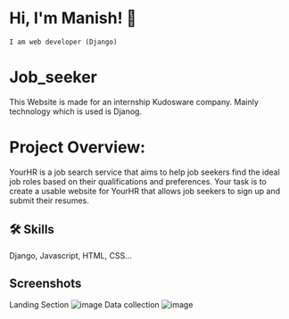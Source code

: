 
# Hi, I'm Manish! 👋
    I am web developer (Django)

# Job_seeker
This Website is made for an internship Kudosware company.
Mainly technology which is used is Djanog.

# Project Overview:
YourHR is a job search service that aims to help job seekers find the ideal job roles based on
their qualifications and preferences.
Your task is to create a usable website for YourHR that allows job seekers to sign up and
submit their resumes.



## 🛠 Skills
Django, Javascript, HTML, CSS...


## Screenshots
  Landing Section
    ![image](https://github.com/Decodeme007/Job_seeker/assets/101710886/7e018c7b-b0d0-435a-9e36-e2bea7d7f0ac)
  Data collection
    ![image](https://github.com/Decodeme007/Job_seeker/assets/101710886/b3d530dc-8b7a-45a3-aca3-79d67deaab88)




